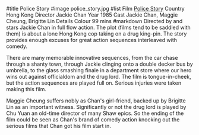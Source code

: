 #title Police Story
#image	police_story.jpg
#list
Film	[Police Story](https://www.imdb.com/title/tt0089374/)
Country	Hong Kong
Director	Jackie Chan
Year	1985
Cast	Jackie Chan, Maggie Cheung, Brigitte Lin
Details	Colour 99 mins
#markdown
Directed by and stars Jackie Chan in full flow action. The plot (films tend to be saddled with them) is about a lone Hong Kong cop taking on a drug king-pin. The story provides enough excuses for great action sequences interleaved with comedy.

There are many memorable innovative sequences, from the car chase through a shanty town, through Jackie clinging onto a double decker bus by umbrella, to the glass smashing finale in a department store where our hero wins out against officialdom and the drug lord. The film is tongue-in-cheek, but the action sequences are played full on. Serious injuries were taken making this film.

Maggie Cheung suffers nobly as Chan's girl-friend, backed up by Brigitte Lin as an important witness. Significantly or not the drug lord is played by Chu Yuan an old-time director of many Shaw epics. So the ending of the film could be seen as Chan's brand of comedy action knocking out the serious films that Chan got his film start in.
